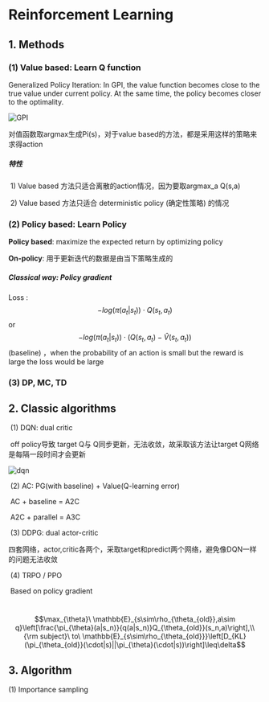 # Reinforcement Learning

## 1. Methods

### (1) Value based: Learn Q function

Generalized Policy Iteration: In GPI, the value function becomes close to the true value under current policy. At the same time, the policy becomes closer to the optimality.

![GPI](/Users/txh/Desktop/实习/Preparation/GPI.png)

对值函数取argmax生成Pi(s)，对于value based的方法，都是采用这样的策略来求得action

##### 特性

​		1) Value based 方法只适合离散的action情况，因为要取argmax_a Q(s,a)

​		2)  Value based 方法只适合 deterministic policy (确定性策略) 的情况

### (2) Policy based: Learn Policy

**Policy based**: maximize the expected return by optimizing policy

**On-policy**: 用于更新迭代的数据是由当下策略生成的

##### Classical way: Policy gradient

Loss : $$-log(\pi(a_t|s_t))\cdot Q(s_t,a_t)$$ or $$-log(\pi(a_t|s_t))\cdot (Q(s_t,a_t) - \hat{V}(s_t,a_t))$$(baseline) ，when the probability of an action is small but the reward is large the loss would be large

### (3) DP, MC, TD



## 2. Classic algorithms

​	(1) DQN: dual critic

​		off policy导致 target Q与 Q同步更新，无法收敛，故采取该方法让target Q网络是每隔一段时间才会更新

![dqn](/Users/txh/Github/figure/dqn.jpg)

​	(2) AC: PG(with baseline) + Value(Q-learning error)

​		AC + baseline = A2C

​		A2C + parallel = A3C

​	(3) DDPG: dual actor-critic

​		四套网络，actor,critic各两个，采取target和predict两个网络，避免像DQN一样的问题无法收敛

​	(4) TRPO / PPO

​	Based on policy gradient

​	$$\max_{\theta}\ \mathbb{E}_{s\sim\rho_{\theta_{old}},a\sim q}\left[\frac{\pi_{\theta}(a|s_n)}{q(a|s_n)}Q_{\theta_{old}}(s_n,a)\right],\\
{\rm subject}\ to\ \mathbb{E}_{s\sim\rho_{\theta_{old}}}\left[D_{KL}(\pi_{\theta_{old}}(\cdot|s)||\pi_{\theta}(\cdot|s))\right]\leq\delta$$

## 3. Algorithm

(1) Importance sampling